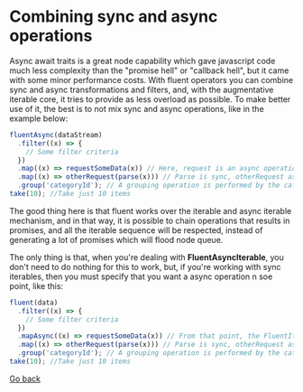 # Combining sync and async operations

Async await traits is a great node capability which gave javascript code much less complexity than the "promise hell" or "callback hell", but it came with some minor performance costs.
With fluent operators you can combine sync and async transformations and filters, and, with the augmentative iterable core, it tries to provide as less overload as possible.
To make better use of it, the best is to not mix sync and async operations, like in the example below:

```ts
fluentAsync(dataStream)
  .filter((x) => {
    // Some filter criteria
  })
  .map((x) => requestSomeData(x)) // Here, request is an async operation
  .map((x) => otherRequest(parse(x))) // Parse is sync, otherRequest async, but that's okay, as long async/await is not used
  .group('categoryId'); // A grouping operation is performed by the categoryId value
take(10); //Take just 10 items
```

The good thing here is that fluent works over the iterable and async iterable mechanism, and in that way, it is possible to chain operations that results in promises, and all the iterable sequence will be respected, instead of generating a lot of promises which will flood node queue.

The only thing is that, when you're dealing with **FluentAsyncIterable**, you don't need to do nothing for this to work, but, if you're working with sync iterables, then you must specify that you want a async operation n soe point, like this:

```ts
fluent(data)
  .filter((x) => {
    // Some filter criteria
  })
  .mapAsync((x) => requestSomeData(x)) // From that point, the FluentIterable is transformed in a FluentAsyncIterable, and you don't need the async suffix any longer
  .map((x) => otherRequest(parse(x))) // Parse is sync, otherRequest async, but that's okay, as long async/await is not used
  .group('categoryId'); // A grouping operation is performed by the categoryId value
take(10); //Take just 10 items
```

[Go back](README.md)
